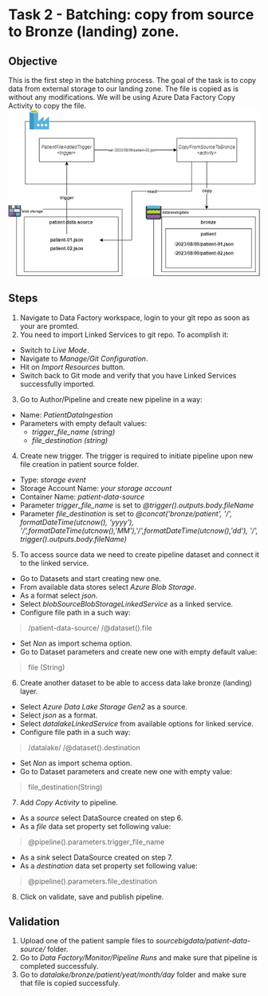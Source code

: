 
# Task 2 - Batching: copy from source to Bronze (landing) zone.
## Objective 
This is the first step in the batching process. The goal of the task is to copy data from external storage to our landing zone. The file is copied as is without any modifications. We will be using Azure Data Factory Copy Activity to copy the file.
![objective](https://raw.githubusercontent.com/stanislav-zhurich/azure-big-data-reference-architecture/main/images/task2-objective.png)
## Steps
1. Navigate to Data Factory workspace, login to your git repo as soon as your are promted.
2. You need to import Linked Services to git repo. To acomplish it:
- Switch to *Live Mode*.
- Navigate to *Manage/Git Configuration*.
- Hit on *Import Resources* button.
- Switch back to Git mode and verify that you have Linked Services successfully imported.
3. Go to Author/Pipeline and create new pipeline in a way:
- Name: *PatientDataIngestion*
- Parameters with empty default values: 
	- *trigger_file_name (string)*
	- *file_destination (string)*
4. Create new trigger. The trigger is required to initiate pipeline upon new file creation in patient source folder.
- Type: *storage event*
- Storage Account Name: *your storage account*
- Container Name:  *patient-data-source*
- Parameter *trigger_file_name* is set to *@trigger().outputs.body.fileName*
- Parameter *file_destination* is set to *@concat('bronze/patient', '/', formatDateTime(utcnow(), 'yyyy'), '/',formatDateTime(utcnow(),'MM'),'/',formatDateTime(utcnow(),'dd'), '/', trigger().outputs.body.fileName)*
5. To access source data we need to create pipeline dataset and connect it to the linked service.
- Go to Datasets and start creating new one.
- From available data stores select *Azure Blob Storage*.
- As a format select *json*.
- Select *blobSourceBlobStorageLinkedService* as a linked service.
- Configure file path in a such way:
> /patient-data-source/  /@dataset().file
- Set *Non* as import schema option.
- Go to Dataset parameters and create new one with empty default value:
> file (String)
6. Create another dataset to be able to access data lake bronze (landing) layer.
- Select *Azure Data Lake Storage Gen2* as a source.
- Select *json* as a format.
- Select *datalakeLinkedService* from available options for linked service.
- Configure file path in a such way:
> /datalake/  /@dataset().destination
- Set *Non* as import schema option.
- Go to Dataset parameters and create new one with empty value:
> file_destination(String) 
7. Add *Copy Activity* to pipeline.
- As a *source* select DataSource created on step 6.
- As a *file* data set property set following value:
> @pipeline().parameters.trigger_file_name
- As a *sink* select DataSource created on step 7. 
- As a *destination* data set property set following value:
> @pipeline().parameters.file_destination
8. Click on validate, save and publish pipeline.

## Validation
1. Upload one of the patient sample files to *sourcebigdata<id>/patient-data-source/* folder.
2. Go to *Data Factory/Monitor/Pipeline Runs* and make sure that pipeline is completed successfuly.
3. Go to *datalake/bronze/patient/yeat/month/day* folder and make sure that file is copied successfuly.
